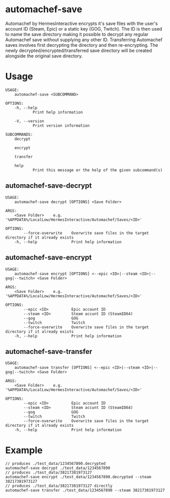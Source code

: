 # automachef-save
Automachef by HermesInteractive encrypts it's save files with the user's account ID (Steam, Epic) or
a static key (GOG, Twitch). The ID is then used to name the save directory making it possible to decrypt
any regular Automachef save without supplying any other ID. Transferring Automachef saves involves first
decrypting the directory and then re-encrypting. The newly decrypted/encrypted/transferred save
directory will be created alongside the original save directory.

# Usage
```
USAGE:
    automachef-save <SUBCOMMAND>

OPTIONS:
    -h, --help
            Print help information

    -V, --version
            Print version information

SUBCOMMANDS:
    decrypt
            
    encrypt
            
    transfer
            
    help
            Print this message or the help of the given subcommand(s)
```
## automachef-save-decrypt 
```
USAGE:
    automachef-save decrypt [OPTIONS] <Save Folder>

ARGS:
    <Save Folder>    e.g. '%APPDATA%/LocalLow/HermesInteractive/Automachef/Saves/<ID>'

OPTIONS:
        --force-overwrite    Overwrite save files in the target directory if it already exists
    -h, --help               Print help information
```
## automachef-save-encrypt 
```
USAGE:
    automachef-save encrypt [OPTIONS] <--epic <ID>|--steam <ID>|--gog|--twitch> <Save Folder>

ARGS:
    <Save Folder>    e.g. '%APPDATA%/LocalLow/HermesInteractive/Automachef/Saves/<ID>'

OPTIONS:
        --epic <ID>          Epic account ID
        --steam <ID>         Steam accunt ID (SteamID64)
        --gog                GOG
        --twitch             Twitch
        --force-overwrite    Overwrite save files in the target directory if it already exists
    -h, --help               Print help information
```
## automachef-save-transfer 
```
USAGE:
    automachef-save transfer [OPTIONS] <--epic <ID>|--steam <ID>|--gog|--twitch> <Save Folder>

ARGS:
    <Save Folder>    e.g. '%APPDATA%/LocalLow/HermesInteractive/Automachef/Saves/<ID>'

OPTIONS:
        --epic <ID>          Epic account ID
        --steam <ID>         Steam accunt ID (SteamID64)
        --gog                GOG
        --twitch             Twitch
        --force-overwrite    Overwrite save files in the target directory if it already exists
    -h, --help               Print help information
```
# Example
```
// produces ./test_data/1234567890.decrypted
automachef-save decrypt ./test_data/1234567890
// produces ./test_data/38217381973127
automachef-save encrypt ./test_data/1234567890.decrypted --steam 38217381973127
// produces ./test_data/38217381973127 directly
automachef-save transfer ./test_data/1234567890 --steam 38217381973127
```
